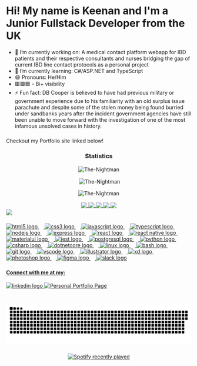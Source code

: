 ### <h1 align="left">Hi! My name is Keenan and I'm a Junior Fullstack Developer from the UK</h1>
- 🔭 I’m currently working on: A medical contact platform webapp for IBD patients and their respective consultants and nurses bridging the gap of current IBD line contact protocols as a personal project
- 🌱 I’m currently learning: C#/ASP.NET and TypeScript
- 😄 Pronouns: He/Him
- 🟥🟪🟦 - Bi+ visibility
- ⚡ Fun fact: DB Cooper is believed to have had previous military or government experience due to his familiarity with an old surplus issue parachute and despite some of the stolen money being found burried under sandbanks years after the incident government agencies have still been unable to move forward with the investigation of one of the most infamous unsolved cases in history.
###
Checkout my Portfolio site linked below!

<h3 align="center">Statistics</h3>
<div align="center">
<img align="center" height="180em" src="https://github-readme-stats.vercel.app/api/top-langs/?username=The-Nightman&layout=compact&theme=radical" alt=The-Nightman />

<p>&nbsp;<img align="center" height="180em" src="https://github-readme-stats.vercel.app/api?username=The-Nightman&show_icons=true&locale=en&theme=radical" alt="The-Nightman" /></p>

<p><img align="center" height="180em" src="https://github-readme-streak-stats.herokuapp.com/?user=The-Nightman&theme=radical" alt="The-Nightman" /></p>
</div>
<div align="center">
<a href="https://github.com/The-Nightman">
<img align="center" src="http://github-profile-summary-cards.vercel.app/api/cards/stats?username=The-Nightman&theme=2077" height="180em" />
<img align="center" src="http://github-profile-summary-cards.vercel.app/api/cards/most-commit-language?username=The-Nightman&theme=2077" height="180em" />
<img align="center" src="http://github-profile-summary-cards.vercel.app/api/cards/repos-per-language?username=The-Nightman&theme=2077" height="180em" />
<img align="center" src="http://github-profile-summary-cards.vercel.app/api/cards/productive-time?username=The-Nightman&theme=2077" height="180em" />
<img align="center" src="http://github-profile-summary-cards.vercel.app/api/cards/profile-details?username=The-Nightman&theme=2077" height="180em" />
</div>
<img align="center" src="https://github-readme-activity-graph.vercel.app/graph?username=The-Nightman&theme=react-dark"/>

###

<!--
<img align="right" height="150" src="https://media3.giphy.com/media/4jKo5gDScJ4n6/giphy.gif?cid=ecf05e47vvwogg1votw4pjjzjgjqt8ou8zjgk9rpvs60ilfj&ep=v1_gifs_search&rid=giphy.gif&ct=g"  />
-->

###

<div align="left">
  <img src="https://cdn.jsdelivr.net/gh/devicons/devicon/icons/html5/html5-original.svg" height="30" alt="html5 logo"  />
  <img width="12" />
  <img src="https://cdn.jsdelivr.net/gh/devicons/devicon/icons/css3/css3-original.svg" height="30" alt="css3 logo"  />
  <img width="12" />
  <img src="https://cdn.jsdelivr.net/gh/devicons/devicon/icons/javascript/javascript-original.svg" height="30" alt="javascript logo"  />
  <img width="12" />
  <img src="https://cdn.jsdelivr.net/gh/devicons/devicon/icons/typescript/typescript-original.svg" height="30" alt="typescript logo"  />
  <img width="12" />
  <img src="https://cdn.jsdelivr.net/gh/devicons/devicon/icons/nodejs/nodejs-original.svg" height="30" alt="nodejs logo"  />
  <img width="12" />
  <img src="https://cdn.jsdelivr.net/gh/devicons/devicon/icons/express/express-original.svg" height="30" alt="express logo"  />
  <img width="12" />
  <img src="https://cdn.jsdelivr.net/gh/devicons/devicon/icons/react/react-original-wordmark.svg" height="30" alt="react logo"  />
  <img width="12" />
  <img src="https://cdn.jsdelivr.net/gh/devicons/devicon/icons/react/react-original.svg" height="30" alt="react native logo"  />
  <img width="12" />
  <img src="https://cdn.jsdelivr.net/gh/devicons/devicon/icons/materialui/materialui-original.svg" height="30" alt="materialui logo"  />
  <img width="12" />
  <img src="https://cdn.jsdelivr.net/gh/devicons/devicon/icons/jest/jest-plain.svg" height="30" alt="jest logo"  />
  <img width="12" />
  <img src="https://cdn.jsdelivr.net/gh/devicons/devicon/icons/postgresql/postgresql-original.svg" height="30" alt="postgresql logo"  />
  <img width="12" />
  <img src="https://cdn.jsdelivr.net/gh/devicons/devicon/icons/python/python-original.svg" height="30" alt="python logo"  />
  <img width="12" />
  <img src="https://cdn.jsdelivr.net/gh/devicons/devicon/icons/csharp/csharp-original.svg" height="30" alt="csharp logo"  />
  <img width="12" />
  <img src="https://cdn.jsdelivr.net/gh/devicons/devicon/icons/dotnetcore/dotnetcore-original.svg" height="30" alt="dotnetcore logo"  />
  <img width="12" />
  <img src="https://cdn.jsdelivr.net/gh/devicons/devicon/icons/linux/linux-original.svg" height="30" alt="linux logo"  />
  <img width="12" />
  <img src="https://cdn.jsdelivr.net/gh/devicons/devicon/icons/bash/bash-original.svg" height="30" alt="bash logo"  />
  <img width="12" />
  <img src="https://cdn.jsdelivr.net/gh/devicons/devicon/icons/git/git-original.svg" height="30" alt="git logo"  />
  <img width="12" />
  <img src="https://cdn.jsdelivr.net/gh/devicons/devicon/icons/vscode/vscode-original.svg" height="30" alt="vscode logo"  />
  <img width="12" />
  <img src="https://cdn.jsdelivr.net/gh/devicons/devicon/icons/illustrator/illustrator-plain.svg" height="30" alt="illustrator logo"  />
  <img width="12" />
  <img src="https://cdn.jsdelivr.net/gh/devicons/devicon/icons/xd/xd-plain.svg" height="30" alt="xd logo"  />
  <img width="12" />
  <img src="https://cdn.jsdelivr.net/gh/devicons/devicon/icons/photoshop/photoshop-plain.svg" height="30" alt="photoshop logo"  />
  <img width="12" />
  <img src="https://cdn.jsdelivr.net/gh/devicons/devicon/icons/figma/figma-original.svg" height="30" alt="figma logo"  />
  <img width="12" />
  <img src="https://cdn.jsdelivr.net/gh/devicons/devicon/icons/slack/slack-original.svg" height="30" alt="slack logo"  />
</div>

###

<h4 align="left">Connect with me at my:</h4>

<div align="left">
  <a href="https://www.linkedin.com/in/keenan-brant/" target="_blank">
    <img src="https://img.shields.io/static/v1?message=LinkedIn&logo=linkedin&label=&color=0077B5&logoColor=white&labelColor=&style=for-the-badge" height="35" alt="linkedin logo"  />
  </a>
   	<a href="https://www.kbrant.dev" target="_blank">
    <img src="https://img.shields.io/badge/Portfolio-%23000000.svg?style=for-the-badge&logo=firefox&logoColor=#FF7139" height="35" alt="Personal Portfolio Page"  />
  </a>
</div>

###

<br clear="both">

<div align="center">
  <img src="https://raw.githubusercontent.com/The-Nightman/The-Nightman/output/github-contribution-grid-snake-dark.svg" alt="Snake animation" />
</div>

###

<div align="center">
  <a href="https://open.spotify.com/user/b4mbi98">
    <img src="https://spotify-recently-played-readme.vercel.app/api?user=b4mbi98&count=5&unique=true" alt="Spotify recently played"  />
  </a>
</div>

###
